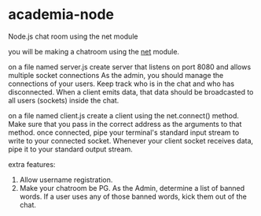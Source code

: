 # academia-node
Node.js chat room using the net module

you will be making a chatroom using the [net](https://nodejs.org/dist/latest-v10.x/docs/api/net.html) module.

on a file named server.js
create server that listens on port 8080 and allows multiple socket connections
As the admin, you should manage the connections of your users. Keep track who is in the chat and who has disconnected.
When a client emits data, that data should be broadcasted to all users (sockets) inside the chat.

on a file named client.js
create a client using the net.connect() method. Make sure that you pass in the correct address as the arguments to that method.
once connected, pipe your terminal's standard input stream to write to your connected socket.
Whenever your client socket receives data, pipe it to your standard output stream.

extra features:
1. Allow username registration.
2. Make your chatroom be PG. As the Admin, determine a list of banned words. If a user uses any of those banned words,
kick them out of the chat.
